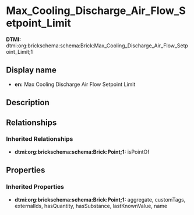 # Max_Cooling_Discharge_Air_Flow_Setpoint_Limit
**DTMI:** dtmi:org:brickschema:schema:Brick:Max_Cooling_Discharge_Air_Flow_Setpoint_Limit;1
## Display name
- **en:** Max Cooling Discharge Air Flow Setpoint Limit
## Description
## Relationships
### Inherited Relationships
* **dtmi:org:brickschema:schema:Brick:Point;1:** isPointOf
## Properties
### Inherited Properties
* **dtmi:org:brickschema:schema:Brick:Point;1:** aggregate, customTags, externalIds, hasQuantity, hasSubstance, lastKnownValue, name
